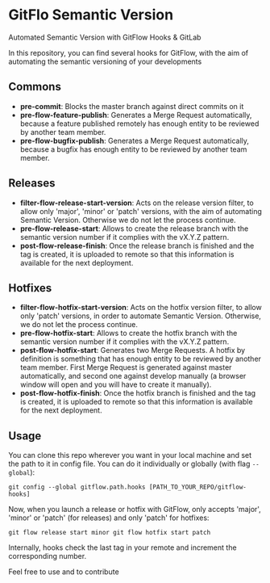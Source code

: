 # GitFlo Semantic Version
Automated Semantic Version with GitFlow Hooks & GitLab


In this repository, you can find several hooks for GitFlow, with the aim of automating the semantic versioning of your developments

## Commons
* **pre-commit**: Blocks the master branch against direct commits on it
* **pre-flow-feature-publish**: Generates a Merge Request automatically, because a feature published remotely has enough entity to be reviewed by another team member.
* **pre-flow-bugfix-publish**: Generates a Merge Request automatically, because a bugfix has enough entity to be reviewed by another team member.

## Releases
* **filter-flow-release-start-version**: Acts on the release version filter, to allow only 'major', 'minor' or 'patch' versions, with the aim of automating Semantic Version. Otherwise we do not let the process continue.
* **pre-flow-release-start**: Allows to create the release branch with the semantic version number if it complies with the vX.Y.Z pattern.
* **post-flow-release-finish**: Once the release branch is finished and the tag is created, it is uploaded to remote so that this information is available for the next deployment.

## Hotfixes
* **filter-flow-hotfix-start-version**: Acts on the hotfix version filter, to allow only 'patch' versions, in order to automate Semantic Version. Otherwise, we do not let the process continue.
* **pre-flow-hotfix-start**: Allows to create the hotfix branch with the semantic version number if it complies with the vX.Y.Z pattern.
* **post-flow-hotfix-start**: Generates two Merge Requests. A hotfix by definition is something that has enough entity to be reviewed by another team member. First Merge Request is generated against master automatically, and second one against develop manually (a browser window will open and you will have to create it manually).
* **post-flow-hotfix-finish**: Once the hotfix branch is finished and the tag is created, it is uploaded to remote so that this information is available for the next deployment.

## Usage

You can clone this repo wherever you want in your local machine and set the path to it in config file. You can do it individually or globally (with flag `--global`):

``git config --global gitflow.path.hooks [PATH_TO_YOUR_REPO/gitflow-hooks]``

Now, when you launch a release or hotfix with GitFlow, only accepts 'major', 'minor' or 'patch' (for releases) and only 'patch' for hotfixes:

``git flow release start minor
git flow hotfix start patch``

Internally, hooks check the last tag in your remote and increment the corresponding number.

Feel free to use and to contribute
